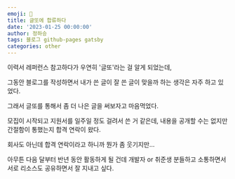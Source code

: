 ```yaml
---
emoji: 🔮
title: 글또에 합류하다
date: '2023-01-25 00:00:00'
author: 정하승
tags: 블로그 github-pages gatsby
categories: other
---
```


이력서 레퍼런스 참고하다가 우연히 '글또'라는 걸 알게 되었는데,

그동안 블로그를 작성하면서 내가 쓴 글이 잘 쓴 글이 맞을까 하는 생각은 자주 하고 있었다.

그래서 글또를 통해서 좀 더 나은 글을 써보자고 마음먹었다.

모집이 시작되고 지원서를 일주일 정도 걸려서 쓴 거 같은데, 내용을 공개할 수는 없지만 간절함이 통했는지 합격 연락이 왔다.

회사도 아닌데 합격 연락이라고 하니까 뭔가 좀 웃기지만...

아무튼 다음 달부터 반년 동안 활동하게 될 건데 개발자 or 취준생 분들하고 소통하면서 서로 리소스도 공유하면서 잘 지내고 싶다.
